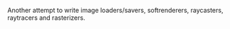 Another attempt to write image loaders/savers, softrenderers, raycasters,
raytracers and rasterizers.
